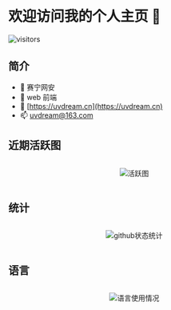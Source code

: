 # 欢迎访问我的个人主页 👋

![visitors](https://visitor-badge.glitch.me/badge?page_id=page.id&left_color=green&right_color=red)

## 简介

- 🔭 赛宁网安
- 🌱 web 前端
- 💬 [https://uvdream.cn](https://uvdream.cn)
- 📫 uvdream@163.com

## 近期活跃图

<div style="display:flex;justify-content: center;align-items: center;">

![活跃图](https://activity-graph.herokuapp.com/graph?username=uvdream&hide_border=true&bg_color=fff&line=6493e9&color=6493e9&point=6493e9&custom_title=活跃图&hide_title=false)

</div>

## 统计

<div style="display:flex;justify-content: center;align-items: center;">

![github状态统计](https://github-readme-stats.vercel.app/api?username=uvdream)

</div>

## 语言

<div style="display:flex;justify-content: center;align-items: center;">

![语言使用情况](https://github-readme-stats.vercel.app/api/top-langs/?username=uvdream)

<!-- ![Top Langs](https://github-readme-stats.vercel.app/api/top-langs/?username=uvdream&layout=compact) -->

</div>
